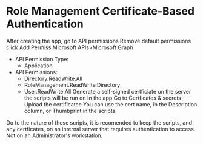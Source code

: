 # Role Management Certificate-Based Authentication
After creating the app, go to API permissions
Remove default permissions
click Add Permiss
Microsoft APIs>Microsoft Graph
- API Permission Type:
    - Application
- API Permissions:
    - Directory.ReadWrite.All
    - RoleManagement.ReadWrite.Directory
    - User.ReadWrite.All
Generate a self-signed certficiate on the server the scripts will be run on
In the app
Go to Certficates & secrets
Upload the certificatee
You can use the cert name, in the Description column, or Thumbprint in the scripts.

Do to the nature of these scripts, it is recomended to keep the scripts, and any certficates, on an internal server that requires authentication to access. Not on an Administrator's workstation.
